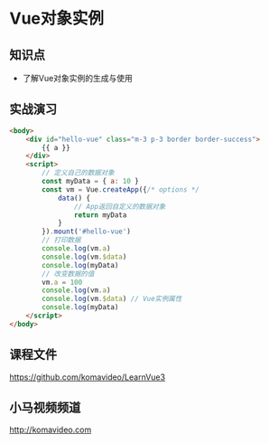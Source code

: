 Vue对象实例
==========

## 知识点

* 了解Vue对象实例的生成与使用

## 实战演习

~~~html
<body>
    <div id="hello-vue" class="m-3 p-3 border border-success">
        {{ a }}
    </div>
    <script>
        // 定义自己的数据对象
        const myData = { a: 10 }
        const vm = Vue.createApp({/* options */
            data() {
                // App返回自定义的数据对象
                return myData
            }
        }).mount('#hello-vue')
        // 打印数据
        console.log(vm.a)
        console.log(vm.$data)
        console.log(myData)
        // 改变数据的值
        vm.a = 100
        console.log(vm.a)
        console.log(vm.$data) // Vue实例属性
        console.log(myData)
    </script>
</body>
~~~

## 课程文件

https://github.com/komavideo/LearnVue3

## 小马视频频道

http://komavideo.com
